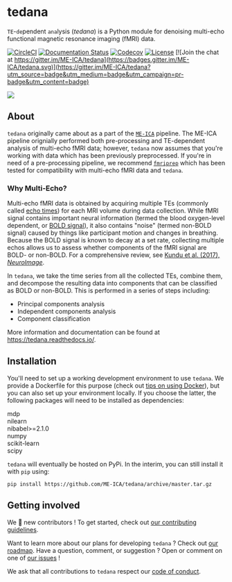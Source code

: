 # tedana

`TE`-`de`pendent `ana`lysis (_tedana_) is a Python module for denoising multi-echo functional magnetic resonance imaging (fMRI) data.

[![CircleCI](https://circleci.com/gh/ME-ICA/tedana.svg?style=shield)](https://circleci.com/gh/ME-ICA/tedana)
[![Documentation Status](https://readthedocs.org/projects/tedana/badge/?version=latest)](http://tedana.readthedocs.io/en/latest/?badge=latest)
[![Codecov](https://codecov.io/gh/me-ica/tedana/branch/master/graph/badge.svg)](https://codecov.io/gh/me-ica/tedana)
[![License](https://img.shields.io/badge/License-LGPL%202.0-blue.svg)](https://opensource.org/licenses/LGPL-2.1)
[![Join the chat at https://gitter.im/ME-ICA/tedana](https://badges.gitter.im/ME-ICA/tedana.svg)](https://gitter.im/ME-ICA/tedana?utm_source=badge&utm_medium=badge&utm_campaign=pr-badge&utm_content=badge)

   ![](https://user-images.githubusercontent.com/7406227/40031156-57b7cbb8-57bc-11e8-8c51-5b29f2e86a48.png)


## About

`tedana` originally came about as a part of the [`ME-ICA`](https://github.com/me-ica/me-ica) pipeline.
The ME-ICA pipeline orignially performed both pre-processing and TE-dependent analysis of multi-echo fMRI data; however, `tedana` now assumes that you're working with data which has been previously preprocessed.
If you're in need of a pre-processing pipeline, we recommend [`fmriprep`](https://github.com/poldracklab/fmriprep/) which has been tested for compatibility with multi-echo fMRI data and `tedana`.

### Why Multi-Echo?

Multi-echo fMRI data is obtained by acquiring multiple TEs (commonly called [echo times](http://mriquestions.com/tr-and-te.html)) for each MRI volume during data collection.
While fMRI signal contains important neural information (termed the blood oxygen-level dependent, or [BOLD signal](http://www.fil.ion.ucl.ac.uk/spm/course/slides10-zurich/Kerstin_BOLD.pdf)), it also contains "noise" (termed non-BOLD signal) caused by things like participant motion and changes in breathing.
Because the BOLD signal is known to decay at a set rate, collecting multiple echos allows us to assess whether components of the fMRI signal are BOLD- or non-BOLD.
For a comprehensive review, see [Kundu et al. (2017), _NeuroImage_](https://paperpile.com/shared/eH3PPu).

In `tedana`, we take the time series from all the collected TEs, combine them, and decompose the resulting data into components that can be classified as BOLD or non-BOLD. This is performed in a series of steps including:

* Principal components analysis
* Independent components analysis
* Component classification

More information and documentation can be found at https://tedana.readthedocs.io/.

## Installation

You'll need to set up a working development environment to use `tedana`.
We provide a Dockerfile for this purpose (check out [tips on using Docker](https://neurohackweek.github.io/docker-for-scientists/)), but you can also set up your environment locally.
If you choose the latter, the following packages will need to be installed as dependencies:

mdp  
nilearn  
nibabel>=2.1.0  
numpy  
scikit-learn  
scipy

`tedana` will eventually be hosted on PyPi. In the interim, you can still install it with `pip` using:

```
pip install https://github.com/ME-ICA/tedana/archive/master.tar.gz
```

## Getting involved

We :yellow_heart: new contributors !
To get started, check out [our contributing guidelines](https://github.com/ME-ICA/tedana/blob/master/CONTRIBUTING.md).

Want to learn more about our plans for developing `tedana` ?
Check out [our roadmap](https://github.com/ME-ICA/tedana/projects).
Have a question, comment, or suggestion ?
Open or comment on one of [our issues](https://github.com/ME-ICA/tedana/issues) !

We ask that all contributions to `tedana` respect our [code of conduct](https://github.com/ME-ICA/tedana/blob/master/Code_of_Conduct.md).
